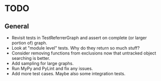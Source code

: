 # TODO

## General

* Revisit tests in TestReferrerGraph and assert on complete (or larger portion of) graph.
* Look at "module level" tests. Why do they return so much stuff?
* Consider removing functions from exclusions now that untracked object searching is better.
* Add sampling for large graphs.
* Run MyPy and PyLint and fix any issues.
* Add more test cases. Maybe also some integration tests.
